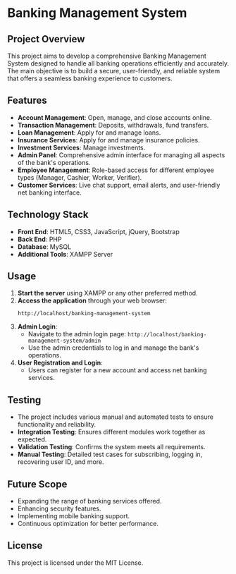 # Banking Management System

## Project Overview
This project aims to develop a comprehensive Banking Management System designed to handle all banking operations efficiently and accurately. The main objective is to build a secure, user-friendly, and reliable system that offers a seamless banking experience to customers.

## Features
- **Account Management**: Open, manage, and close accounts online.
- **Transaction Management**: Deposits, withdrawals, fund transfers.
- **Loan Management**: Apply for and manage loans.
- **Insurance Services**: Apply for and manage insurance policies.
- **Investment Services**: Manage investments.
- **Admin Panel**: Comprehensive admin interface for managing all aspects of the bank's operations.
- **Employee Management**: Role-based access for different employee types (Manager, Cashier, Worker, Verifier).
- **Customer Services**: Live chat support, email alerts, and user-friendly net banking interface.

## Technology Stack
- **Front End**: HTML5, CSS3, JavaScript, jQuery, Bootstrap
- **Back End**: PHP
- **Database**: MySQL
- **Additional Tools**: XAMPP Server

## Usage
1. **Start the server** using XAMPP or any other preferred method.
2. **Access the application** through your web browser:
    ```
    http://localhost/banking-management-system
    ```
3. **Admin Login**:
    - Navigate to the admin login page: `http://localhost/banking-management-system/admin`
    - Use the admin credentials to log in and manage the bank's operations.
4. **User Registration and Login**:
    - Users can register for a new account and access net banking services.

## Testing
- The project includes various manual and automated tests to ensure functionality and reliability.
- **Integration Testing**: Ensures different modules work together as expected.
- **Validation Testing**: Confirms the system meets all requirements.
- **Manual Testing**: Detailed test cases for subscribing, logging in, recovering user ID, and more.

## Future Scope
- Expanding the range of banking services offered.
- Enhancing security features.
- Implementing mobile banking support.
- Continuous optimization for better performance.

## License
This project is licensed under the MIT License.
